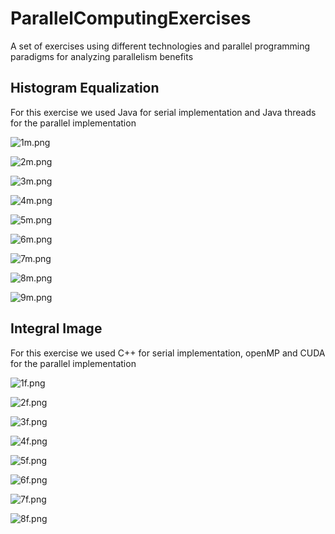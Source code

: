 # ParallelComputingExercises

A set of exercises using different technologies and parallel programming paradigms for analyzing parallelism benefits


## Histogram Equalization

For this exercise we used Java for serial implementation and Java threads for the parallel implementation

![1m.png](./img/pc_presentation.002.jpeg)

![2m.png](./img/pc_presentation.003.jpeg)

![3m.png](./img/pc_presentation.004.jpeg)

![4m.png](./img/pc_presentation.005.jpeg)

![5m.png](./img/pc_presentation.006.jpeg)

![6m.png](./img/pc_presentation.007.jpeg)

![7m.png](./img/pc_presentation.008.jpeg)

![8m.png](./img/pc_presentation.009.jpeg)

![9m.png](./img/pc_presentation.010.jpeg)

## Integral Image

For this exercise we used C++ for serial implementation, openMP and CUDA for the parallel implementation

![1f.png](./img/finterm.002.jpeg)

![2f.png](./img/finterm.003.jpeg)

![3f.png](./img/finterm.004.jpeg)

![4f.png](./img/finterm.005.jpeg)

![5f.png](./img/finterm.006.jpeg)

![6f.png](./img/finterm.007.jpeg)

![7f.png](./img/finterm.008.jpeg)

![8f.png](./img/finterm.009.jpeg)




